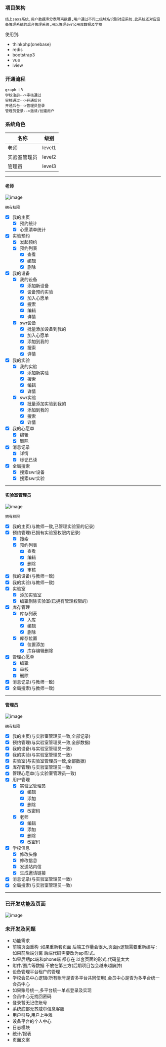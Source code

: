 ### 项目架构
    线上sass系统,用户数据库分表隔离数据,用户通过不同二级域名识别对应系统.此系统还对应设备管理系统的后台管理系统,用以管理swr公用库数据及学校
    
使用到:
*  thinkphp(onebase)
*  redis
*  bootstrap3
*  vue
*  iview
    
### 开通流程
```
graph LR
学校注册-->审核通过
审核通过-->开通后台
开通后台-->管理员登录
管理员登录-->邀请/创建用户
```
### 系统角色
名称|级别|
--|:--:|
老师|level1|
实验室管理员|level2|
管理员|level3|
---
#### 老师
![image](http://source.tasays.cn/B8B7E6C8-D2AE-4D03-8858-65BD03FCF795.png)

    拥有权限
- [x] 我的主页
    - [x] 预约统计
    - [x] 心愿清单统计
- [x] 实验预约
    - [x] 发起预约
    - [x] 预约列表
        - [x] 查看
        - [x] 编辑
        - [x] 删除
- [x] 我的设备
    - [x] 我的设备
        - [x] 添加新设备
        - [x] 设备预约实验
        - [x] 加入心愿单
        - [x] 搜索
        - [x] 编辑
        - [x] 详情
    - [x] swr设备
        - [x] 批量添加设备到我的
        - [x] 加入心愿单
        - [x] 添加到我的
        - [x] 搜索
        - [x] 详情
- [x] 我的实验
    - [x] 我的实验
        - [x] 添加新实验
        - [x] 搜索
        - [x] 编辑
        - [x] 详情
    - [x] swr实验
        - [x] 批量添加实验到我的
        - [x] 添加到我的
        - [x] 搜索
        - [x] 详情
- [x] 我的心愿单
    - [x] 编辑
    - [x] 删除
- [x] 消息记录
    - [x] 详情
    - [x] 标记已读
- [x] 全局搜索
    - [x] 搜索swr设备
    - [x] 搜索swr实验
    
---
#### 实验室管理员
   ![image](http://source.tasays.cn/left_img.png)

    拥有权限
- [x] 我的主页(与教师一致,已管理实验室的记录)
- [x] 预约管理(已拥有实验室权限内记录)
    - [x] 搜索
    - [x] 预约列表
        - [x] 查看
        - [x] 编辑
        - [x] 删除
        - [x] 审核
- [x] 我的设备(与教师一致)
- [x] 我的实验(与教师一致)
- [x] 实验室
    - [x] 添加实验室
    - [x] 编辑删除实验室(已拥有管理权限的)
- [x] 库存管理
    - [x] 库存列表
        - [x] 入库
        - [x] 编辑
        - [x] 删除
    - [x] 库存位置
        - [x] 位置添加
        - [x] 库存编辑删除
- [x] 管理心愿单
    - [x] 编辑
    - [x] 审核
    - [x] 删除
- [x] 消息记录(与教师一致)
- [x] 全局搜索(与教师一致)
---
#### 管理员
   ![image](http://source.tasays.cn/04FFBE30-C1F7-4864-9B84-F3D5A4534245.png)
    
    拥有权限

- [x] 我的主页(与实验室管理员一致,全部记录)
- [x] 预约管理(与实验室管理员一致,全部数据)
- [x] 我的设备(与实验室管理员一致)
- [x] 我的实验(与实验室管理员一致)
- [x] 实验室(与实验室管理员一致,全部数据)
- [x] 库存管理(与实验室管理员一致)
- [x] 管理心愿单(与实验室管理员一致)
- [x] 用户管理
    - [x] 实验室管理员
        - [x] 编辑
        - [x] 添加
        - [x] 删除
        - [x] 改密码
    - [x] 老师
        - [x] 编辑
        - [x] 添加
        - [x] 删除
        - [x] 改密码
- [x] 学校信息
   - [x] 修改头像
   - [x] 修改信息
   - [x] 发送站内信
   - [x] 生成邀请链接
- [x] 消息记录(与实验室管理员一致)
- [x] 全局搜索(与实验室管理员一致)
---

### 已开发功能及页面
![image](http://source.tasays.cn/FBC9F924-CE6C-497C-896F-11E7E62E962B.png)

### 未开发及问题
* 功能需求
* 前端页面重构
    :如果重新套页面 后端工作量会很大,页面js逻辑需要重新编写
    :如果前后端分离 后端代码需要改为api形式。
* 如果后期pc端和phone端 都存在 以套页面的形式,代码量太大
* 附件/图片等数据 不放在第三方(后期项目包会越来越臃肿)
* 设备管理平台租户的管理
* 学校会员中心逻辑(所有账号是否多平台共同使用),会员中心是否为多平台统一会员中心
* 如果账号统一,多平台统一单点登录及实现
* 会员中心无找回密码
* 登录暂无记住账号
* 系统底部无苏威尔信息客服
* 用户引导,用户上手难
* 设备平台的个人中心
* 日志模块
* 统计/报表
* 页面文案